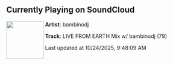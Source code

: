 ## Currently Playing on SoundCloud

[<img align="left" width="100" src="https://i1.sndcdn.com/artworks-vagrF6O9A9Kdc9XG-EIQuCQ-t500x500.jpg">](https://soundcloud.com/livefromearth/live-from-earth-mix-w-bambinodj-79)

**Artist**: bambinodj 

**Track**: LIVE FROM EARTH Mix w/ bambinodj (79)

Last updated at 10/24/2025, 9:48:09 AM
